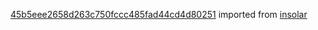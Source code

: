 [45b5eee2658d263c750fccc485fad44cd4d80251](https://github.com/insolar/insolar/commit/45b5eee2658d263c750fccc485fad44cd4d80251) imported from [insolar](https://github.com/insolar/insolar)
